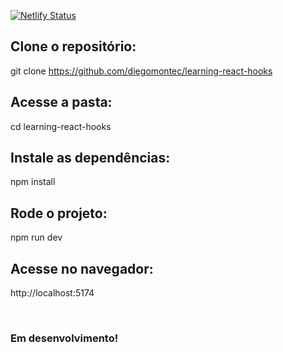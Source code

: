 [![Netlify Status](https://api.netlify.com/api/v1/badges/1bbf5ded-61a0-4886-8c62-39f3f9eb7f38/deploy-status)](https://app.netlify.com/projects/learning-reacthooks/deploys)

## Clone o repositório:

git clone https://github.com/diegomontec/learning-react-hooks

## Acesse a pasta:

cd learning-react-hooks

## Instale as dependências:

npm install

## Rode o projeto:

npm run dev

## Acesse no navegador:

http://localhost:5174

<br>

### Em desenvolvimento!
